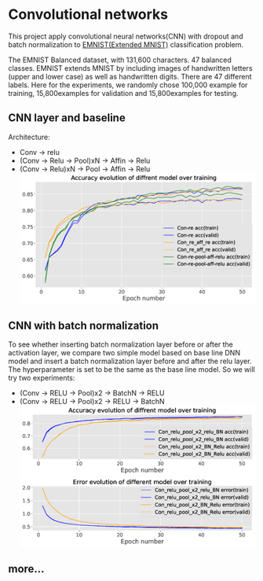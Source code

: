 # Convolutional networks
This project apply convolutional neural networks(CNN) with dropout and batch normalization to [EMNIST(Extended MNIST)](https://www.nist.gov/itl/iad/image-group/emnist-dataset) classification problem.

The EMNIST Balanced dataset, with 131,600 characters. 47 balanced classes. EMNIST extends MNIST by including images of handwritten letters (upper and lower case) as well as handwritten digits. There are 47 different labels. Here for the experiments, we randomly chose 100,000 example for training, 15,800examples for validation and 15,800examples for testing.
## CNN layer and baseline
Architecture:
- Conv -> relu
- (Conv -> Relu -> Pool)xN -> Affin -> Relu
- (Conv -> Relu)xN -> Pool -> Affin -> Relu
![](/images/CNN_accuracy_baseline.png)

## CNN with batch normalization
To see whether inserting batch normalization layer before or after the activation layer, we compare two simple model based on base line DNN model and insert a batch normalization layer before and after the relu layer. The hyperparameter is set to be the same as the base line model.
So we will try two experiments:
- (Conv -> RELU -> Pool)x2 -> BatchN -> RELU
- (Conv -> RELU -> Pool)x2 -> RELU -> BatchN
![](/images/CNN_accuracy_BNre.png)
![](/images/CNN_error_BNre.png)

## more...
